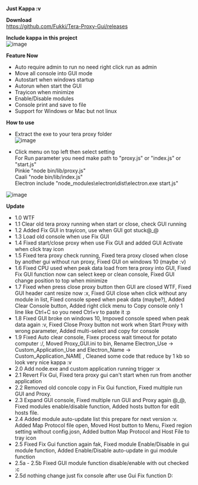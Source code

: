 **Just Kappa :v**<br/>

**Download**<br/>
https://github.com/Fukki/Tera-Proxy-Gui/releases

**Include kappa in this project**<br/>
![image](https://user-images.githubusercontent.com/26898177/38770570-32a7817c-403f-11e8-90ae-abb4c957407d.png)

**Feature Now**<br/>
- Auto require admin to run no need right click run as admin<br/>
- Move all console into GUI mode<br/>
- Autostart when windows startup<br/>
- Autorun when start the GUI<br/>
- Trayicon when minimize<br/>
- Enable/Disable modules<br/>
- Console print and save to file<br/>
- Support for Windows or Mac but not linux<br/>

**How to use**<br/>
- Extract the exe to your tera proxy folder<br/>
![image](https://user-images.githubusercontent.com/26898177/38705909-754d8e74-3ed5-11e8-9f2d-0412c98be921.png)<br/>

- Click menu on top left then select setting<br/>
For Run parameter you need make path to "proxy.js" or "index.js" or "start.js"<br/>
Pinkie "node bin/lib/proxy.js"<br/>
Caali "node bin/lib/index.js"<br/>
Electron include "node_modules\electron\dist\electron.exe start.js"<br/>

![image](https://user-images.githubusercontent.com/26898177/38706013-d5fb1110-3ed5-11e8-9951-77a8fa43a441.png)

**Update**<br/>
- 1.0 WTF<br/>
- 1.1 Clear old tera proxy running when start or close, check GUI running<br/>
- 1.2 Added Fix GUI in trayicon, use when GUI got stuck@_@<br/>
- 1.3 Load old console when use Fix GUI<br/>
- 1.4 Fixed start/close proxy when use Fix GUI and added GUI Activate when click tray icon<br/>
- 1.5 Fixed tera proxy check running, Fixed tera proxy closed when close by another gui without run proxy, Fixed GUI on windows 10 (maybe :v)<br/>
- 1.6 Fixed CPU used when peak data load from tera proxy into GUI, Fixed Fix GUI function now can select keep or clean console, Fixed GUI change position to top when minimize<br/>
- 1.7 Fixed when press close proxy button then GUI are closed WTF, Fixed GUI header cant resize now :x, Fixed GUI close when click without any module in list, Fixed console speed when peak data (maybe?), Added Clear Console button, Added right click menu to Copy console only 1 line like Ctrl+C so you need Ctrl+v to paste it :p<br/>
- 1.8 Fixed GUI broke on windows 10, Impoved console speed when peak data again :v, Fixed Close Proxy button not work when Start Proxy with wrong parameter, Added multi-select and copy for console<br/>
- 1.9 Fixed Auto clear console, Fixex process wait timeout for potato computer :/, Moved Proxy_GUI.ini to bin, Rename Electron_Use -> Custom_Application_Use and Electron_Name -> Custom_Application_NAME , Cleaned some code that reduce by 1 kb so look very nice kappa :v<br/>
- 2.0 Add node.exe and custom application running trigger :x<br/>
- 2.1 Revert Fix Gui, Fixed tera proxy gui can't start when run from another application<br/>
- 2.2 Removed old concole copy in Fix Gui function, Fixed multiple run GUI and Proxy.<br/>
- 2.3 Expand GUI console, Fixed multiple run GUI and Proxy again @_@, Fixed modules enable/disable function, Added hosts button for edit hosts file.<br/>
- 2.4 Added module auto-update list this prepare for next version :v. Added Map Protocol file open, Moved Host button to Menu, Fixed region setting without config.josn, Added button Map Protocol and Host File to tray icon<br/>
- 2.5 Fixed Fix Gui function again fak, Fixed module Enable/Disable in gui module function, Added Enable/Disable auto-update in gui module function<br/>
- 2.5a - 2.5b Fixed GUI module function disable/enable with out checked :c<br/>
- 2.5d nothing change just fix console after use Gui Fix function D:
